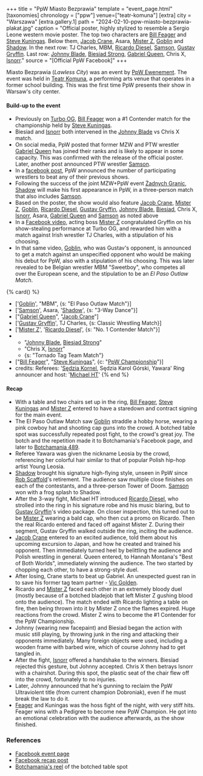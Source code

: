 +++
title = "PpW Miasto Bezprawia"
template = "event_page.html"
[taxonomies]
chronology = ["ppw"]
venue=["teatr-komuna"]
[extra]
city = "Warszawa"
[extra.gallery.1]
path = "2024-02-10-ppw-miasto-bezprawia-plakat.jpg"
caption = "Official poster, highly stylized to resemble a Sergio Leone western movie poster. The top two characters are [Bill Feager](@/w/feager.md) and [Steve Kuningas](@/w/steve-kuningas.md). Below them, [Jacob Crane](@/w/jacob-crane.md), Asara, [Mister Z](@/w/mister-z.md), [Goblin](@/w/goblin.md) and [Shadow](@/w/shadow.md). In the next row: TJ Charles, MBM, [Ricardo Diesel](@/w/ricardo-diesel.md), [Samson](@/w/samson.md), [Gustav Gryffin](@/w/gustav-gryffin.md). Last row: [Johnny Blade](@/w/johnny-blade.md), [Biesiad Strong](@/w/biesiad.md), [Gabriel Queen](@/w/gabriel-queen.md), Chris X, [Isnorr](@/w/isnorr.md)."
source = "[Official PpW Facebook]"
+++

Miasto Bezprawia (_Lawless City_) was an event by [PpW Ewenement](@/o/ppw.md). The event was held in [Teatr Komuna](@/v/teatr-komuna.md), a performing arts venue that operates in a former school building. This was the first time PpW presents their show in Warsaw's city center.

#### Build-up to the event

* Previously on [Turbo OG](@/e/ppw/2023-12-08-ppw-turbo-og.md), [Bill Feager](@/w/feager.md) won a #1 Contender match for the championship held by [Steve Kuningas](@/w/steve-kuningas.md).
* Biesiad and [Isnorr](@/w/isnorr.md) both intervened in the [Johnny Blade](@/w/johnny-blade.md) vs Chris X match.
* On social media, PpW posted that former MZW and PTW wrestler [Gabriel Queen](@/w/gabriel-queen.md) has joined their ranks and is likely to appear in some capacity. This was confirmed with the release of the official poster. Later, another post announced PTW wrestler [Samson](@/w/samson.md).
* In a [facebook post](https://www.facebook.com/OficjalnePPW/posts/pfbid02zU3wXTw4DstxtdtphsXJQB3Q7wifMUxgXaYxsAiHfPzxMazGQPtTWYzTCUCfXe3Bl), PpW announced the number of participating wrestlers to beat any of their previous shows.
* Following the success of the joint MZW+PpW event [Żadnych Granic](@/e/ppw/2023-09-23-ppw_mzw-zadnych-granic.md), [Shadow](@/w/shadow.md) will make his first appearance in PpW, in a three-person match that also includes [Samson](@/w/samson.md).
* Based on the poster, the show would also feature [Jacob Crane](@/w/jacob-crane.md), [Mister Z](@/w/mister-z.md), [Goblin](@/w/goblin.md), [Ricardo Diesel](@/w/ricardo-diesel.md), [Gustav Gryffin](@/w/gustav-gryffin.md), [Johnny Blade](@/w/johnny-blade.md), [Biesiad](@/w/biesiad.md), Chris X, [Isnorr](@/w/isnorr.md), Asara, [Gabriel Queen](@/w/gabriel-queen.md) and [Samson](@/w/samson.md) as noted above
* In a [Facebook video](https://www.facebook.com/OficjalnePPW/videos/263013170024297/), acting boss [Mister Z](@/w/mister-z.md) congratulated Gryffin on his show-stealing performance at Turbo OG, and rewarded him with a match against Irish wrestler TJ Charles, with a stipulation of his choosing.
* In that same video, [Goblin](@/w/goblin.md), who was Gustav's opponent, is announced to get a match against an unspecified opponent who would be making his debut for PpW, also with a stipulation of his choosing. This was later revealed to be Belgian wrestler MBM "Sweetboy", who competes all over the European scene, and the stipulation to be an _El Paso Outlaw Match_.

{% card() %}
- ['[Goblin](@/w/goblin.md)', "MBM", {s: "El Paso Outlaw Match"}]
- ['[Samson](@/w/samson.md)', Asara, '[Shadow](@/w/shadow.md)', {s: "3-Way Dance"}]
- ["[Gabriel Queen](@/w/gabriel-queen.md)", "[Jacob Crane](@/w/jacob-crane.md)"]
- ['[Gustav Gryffin](@/w/gustav-gryffin.md)', TJ Charles, {s: Classic Wrestling Match}]
- ['[Mister Z](@/w/mister-z.md)', '[Ricardo Diesel](@/w/ricardo-diesel.md)', {s: "No.
      1 Contender Match"}]
- - "[Johnny Blade](@/w/johnny-blade.md), [Biesiad Strong](@/w/biesiad.md)"
  - "Chris X, [Isnorr](@/w/isnorr.md)"
  - {s: "Tornado Tag Team Match"}
- ["[Bill Feager](@/w/feager.md)", "[Steve Kuningas](@/w/steve-kuningas.md)", {c: "[PpW
      Championship](@/o/ppw.md#championships)"}]
- credits:
    Referees: '[Sędzia Kornel](@/w/sedzia-kornel.md), Sędzia Karol Górski, Yawara'
    Ring announcer and host: '[Michael HT](@/w/michael-ht.md)'
{% end %}

#### Recap

* With a table and two chairs set up in the ring, [Bill Feager](@/w/feager.md), [Steve Kuningas](@/w/steve-kuningas.md) and [Mister Z](@/w/mister-z.md) entered to have a staredown and contract signing for the main event.
* The El Paso Outlaw Match saw [Goblin](@/w/goblin.md) straddle a hobby horse, wearing a pink cowboy hat and shooting cap guns into the crowd. A botched table spot was successfully repeated post fight, to the crowd's great joy. The botch and the repetition made it to Botchamania's Facebook page, and later to [Botchamania 489](https://youtu.be/lGThcHUL5g0?t=516).
* Referee Yawara was given the nickname Leosia by the crowd, referencing her colorful hair similar to that of popular Polish hip-hop artist Young Leosia.
* [Shadow](@/w/shadow.md) brought his signature high-flying style, unseen in PpW since [Rob Scaffold](@/w/rob-scaffold.md)'s retirement. The audience saw multiple close finishes on each of the contestants, and a three-person Tower of Doom. [Samson](@/w/samson.md) won with a frog splash to Shadow.
* After the 3-way fight, Michael HT introduced [Ricardo Diesel](@/w/ricardo-diesel.md), who strolled into the ring in his signature robe and his music blaring, but to [Gustav Gryffin](@/w/gustav-gryffin.md)'s video package. On closer inspection, this turned out to be [Mister Z](@/w/mister-z.md) wearing a bald cap, who then cut a promo on Ricardo. Then the real Ricardo entered and faced off against Mister Z. During their segment, Gustav Gryffin walked outside the ring, inciting the audience.
* [Jacob Crane](@/w/jacob-crane.md) entered to an excited audience, told them about his upcoming excursion to Japan, and how he created and trained his opponent. Then immediately turned heel by belittling the audience and Polish wrestling in general. Queen entered, to Hannah Montana's "Best of Both Worlds", immediately winning the audience. The two started by chopping each other, to have a strong-style duel.
* After losing, Crane starts to beat up Gabriel. An unexpected guest ran in to save his former tag team partner - [Vic Golden](@/w/vic-golden.md).
* Ricardo and [Mister Z](@/w/mister-z.md) faced each other in an extremely bloody duel (mostly because of a botched bladejob that left Mister Z gushing blood onto the audience). The match ended with Ricardo lighting a table on fire, then being thrown into it by Mister Z once the flames expired. Huge reactions from the crowd. Mister Z wins to become the #1 Contender for the PpW Championship.
* Johnny (wearing new facepaint) and Biesiad began the action with music still playing, by throwing junk in the ring and attacking their opponents immediately. Many foreign objects were used, including a wooden frame with barbed wire, which of course Johnny had to get tangled in.
* After the fight, [Isnorr](@/w/isnorr.md) offered a handshake to the winners. Biesiad rejected this gesture, but Johnny accepted. Chris X then betrays Isnorr with a chairshot. During this spot, the plastic seat of the chair flew off into the crowd, fortunately to no injuries.
* Later, Johnny announced that he's gunning to reclaim the PpW Ultraviolent title (from current champion Dobroniak), even if he must break the law to do it.
* [Feager](@/w/feager.md) and Kuningas was the hoss fight of the night, with very stiff hits. Feager wins with a Pedigree to become new PpW Champion. He got into an emotional celebration with the audience afterwards, as the show finished.

### References

* [Facebook event page](https://www.facebook.com/events/1379486012929934)
* [Facebook recap post](https://www.facebook.com/OficjalnePPW/posts/pfbid02bKzAWkrtkZrgDNzm2dqBsveZge9LyMY9HHJGb1kY2n29RXNAYuebgopmsS63eKhPl)
* [Botchamania's reel](https://www.facebook.com/reel/921293886126124) of the botched table spot

